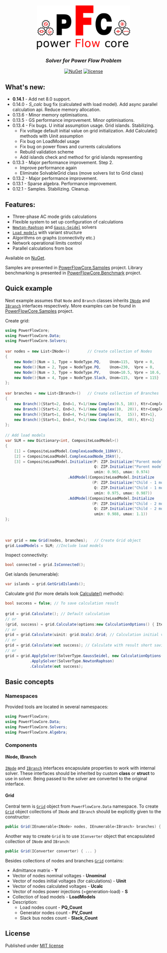 
<p align="center"><img src="content/main.png" alt="alt text" width="300" height="141"/></p>
<h3 align="center"><i><b>Solver for Power Flow Problem</b></i></h3>
<div align="center">
    
  <a href=""> [![NuGet](https://img.shields.io/nuget/v/PowerFlowCore)](https://www.nuget.org/packages/PowerFlowCore) </a>
  <a href=""> [![license](https://img.shields.io/github/license/ealux/PowerFlowCore)](https://github.com/ealux/PowerFlowCore/blob/dev/LICENSE.md) </a>

</div>

## What's new:

* **0.14.1** - Add net 8.0 support.
* 0.14.0 - *S_calc* bug fix (calculated with load model). Add async parallel calculation api. Reduce memory allocation.
* 0.13.6 - Minor memory optimisations.
* 0.13.5 - GS performance improvement. Minor optimisations.
* 0.13.4 - Fix bugs. U initial assumption usage. Grid islands. Stabilizing.
  * Fix voltage default initial value on grid initialization. Add Calculate() methods with Uinit assumption
  * Fix bug on LoadModel usage
  * Fix bug on power flows and currents calculations
  * Rebuild validation scheme
  * Add islands check and method for grid islands representing
* 0.13.3 - Major performance improvement. Step 2.
  * Improve performance again
  * Eliminate SolvableGrid class (move solvers list to Grid class)
* 0.13.2 - Major performance improvement.
* 0.13.1 - Sparse algebra. Performance improvement.
* 0.12.1 - Samples. Stabilizing. Cleanup.

## Features:
* Three-phase AC mode grids calculations
* Flexible system to set up configuration of calculations
* [`Newton-Raphson`](https://github.com/ealux/PowerFlowCore/blob/master/PowerFlowCore/Solvers/SolverNR.cs) and [`Gauss-Seidel`](https://github.com/ealux/PowerFlowCore/blob/master/PowerFlowCore/Solvers/SolverGS.cs) solvers
* [`Load models`](https://github.com/ealux/PowerFlowCore/tree/master/PowerFlowCore/Data/LoadModels/Models) with variant structure
* Algorithms on graphs (connectivity etc.)
* Network operational limits control
* Parallel calculations from box 

Available on [NuGet](https://www.nuget.org/packages/PowerFlowCore).

Samples are presented in [PowerFlowCore.Samples](https://github.com/ealux/PowerFlowCore/tree/master/PowerFlowCore.Samples) project. Library benchmarking is presented in [PowerFlowCore.Benchmark](https://github.com/ealux/PowerFlowCore/tree/master/PowerFlowCore.Benchmark) project.

## Quick example

Next example assumes that `Node` and `Branch` classes inherits [`INode`](https://github.com/ealux/PowerFlowCore/blob/master/PowerFlowCore/Data/GridElements/INode.cs) and [`IBranch`](https://github.com/ealux/PowerFlowCore/blob/master/PowerFlowCore/Data/GridElements/IBranch.cs) interfaces respectively. 
More examples can be found in [PowerFlowCore.Samples](https://github.com/ealux/PowerFlowCore/tree/master/PowerFlowCore.Samples) project.

Create grid:
```csharp
using PowerFlowCore;
using PowerFlowCore.Data;
using PowerFlowCore.Solvers;

var nodes = new List<INode>()        // Create collection of Nodes
{
    new Node(){Num = 1, Type = NodeType.PQ,    Unom=115,  Vpre = 0,     S_load = new Complex(10, 15), LoadModelNum = 1},
    new Node(){Num = 2, Type = NodeType.PQ,    Unom=230,  Vpre = 0,     S_load = new Complex(10, 40)},
    new Node(){Num = 3, Type = NodeType.PV,    Unom=10.5, Vpre = 10.6,  S_load = new Complex(10, 25),   S_gen = new Complex(50, 0), Q_min=-15, Q_max=60},
    new Node(){Num = 4, Type = NodeType.Slack, Unom=115,  Vpre = 115}
};

var branches = new List<IBranch>()   // Create collection of Branches
{
    new Branch(){Start=2, End=1, Y=1/(new Complex(0.5, 10)), Ktr=Complex.FromPolarCoordinates(0.495,    15 * Math.PI/180), Ysh = new Complex(0, -55.06e-6)},
    new Branch(){Start=2, End=3, Y=1/(new Complex(10,  20)), Ktr=Complex.FromPolarCoordinates(0.045652, 0 * Math.PI/180), Ysh = new Complex(0, 0)},
    new Branch(){Start=1, End=4, Y=1/(new Complex(8,   15)), Ktr=1},
    new Branch(){Start=1, End=4, Y=1/(new Complex(20,  40)), Ktr=1}
};

// Add load models
var SLM = new Dictionary<int, CompositeLoadModel>()
{                
    [1] = CompositeLoadModel.ComplexLoadNode_110kV(),
    [2] = CompositeLoadModel.ComplexLoadNode_35kV(),
    [3] = CompositeLoadModel.Initialize(P: ZIP.Initialize("Parent model P", a0: 0.6, a1: 0.2, a2: 0.2),
                                        Q: ZIP.Initialize("Parent model Q", a0: 0.6, a1: 0.2, a2: 0.2),
                                        umin: 0.965, umax: 0.974)
                            .AddModel(CompositeLoadModel.Initialize
                                       (P: ZIP.Initialize("Child - 1 model P", a0: 0.7, a1: 0.15, a2: 0.15),
                                        Q: ZIP.Initialize("Child - 1 model Q", a0: 0.7, a1: 0.15, a2: 0.15),
                                        umin: 0.975, umax: 0.987))
                            .AddModel(CompositeLoadModel.Initialize
                                       (P: ZIP.Initialize("Child - 2 model P", a0: 0.8, a1: 0.1, a2: 0.1),
                                        Q: ZIP.Initialize("Child - 2 model Q", a0: 0.8, a1: 0.1, a2: 0.1),
                                        umin: 0.988, umax: 1.1))
};



var grid = new Grid(nodes, branches);   // Create Grid object
grid.LoadModels = SLM; //Include load models
```

Inspect connectivity:

```csharp
bool connected = grid.IsConnected();
```

Get islands (ienumerable):

```csharp
var islands = grid.GetGridIslands();
```

Calculate grid (for more details look [Calculate()](https://github.com/ealux/PowerFlowCore/blob/master/PowerFlowCore/Engine/Engine.cs) methods):

```csharp
bool success = false; // To save calculation result

grid = grid.Calculate(); // Default calculation
// or
(grid, success) = grid.Calculate(options:new CalculationOptions() { IterationsCount = 5 });  // Calculation with options
// or
grid = grid.Calculate(uinit: grid.Ucalc).Grid; // Calculation initial voltage from previous successfull calculation (taking back Grid)
// or
grid = grid.Calculate(out success); // Calculate with result short saving 
// or
grid = grid.ApplySolver(SolverType.GaussSeidel, new CalculationOptions() { IterationsCount = 3 }) // Apply multiple solvers
           .ApplySolver(SolverType.NewtonRaphson)
           .Calculate(out success);
```

## Basic concepts

### Namespaces
Provided tools are located in several namespaces:

```csharp
using PowerFlowCore;
using PowerFlowCore.Data;
using PowerFlowCore.Solvers;
using PowerFlowCore.Algebra;
```
### Components

#### INode, IBranch

[`INode`](https://github.com/ealux/PowerFlowCore/blob/master/PowerFlowCore/Data/GridElements/INode.cs) and [`IBranch`](https://github.com/ealux/PowerFlowCore/blob/master/PowerFlowCore/Data/GridElements/IBranch.cs) interfaces encapsulate properties to work with internal solver. These interfaces should be inherited by custom **class** or **struct** to use in solver. Being passed to the solver are converted to the original interface.

#### Grid

Central term is [`Grid`](https://github.com/ealux/PowerFlowCore/blob/master/PowerFlowCore/Data/Grid.cs) object from `PowerFlowCore.Data` namespace. 
To create [`Grid`](https://github.com/ealux/PowerFlowCore/blob/master/PowerFlowCore/Data/Grid.cs) object collections of `INode` and `IBranch` should be explicitly given to the constructor:

```csharp
public Grid(IEnumerable<INode> nodes, IEnumerable<IBranch> branches) { ... }
```

Another way to create `Grid` is to use `IConverter` object that encapsulated collection of `INode` and `IBranch`:

```csharp
public Grid(IConverter converter) { ... }
```

Besides collections of nodes and branches [`Grid`](https://github.com/ealux/PowerFlowCore/blob/master/PowerFlowCore/Data/Grid.cs) contains:
* Admittance matrix - **Y**
* Vector of nodes nominal voltages - **Unominal**
* Vector of nodes initial voltages (for calculations) - **Uinit**
* Vector of nodes calculated voltages - **Ucalc**
* Vector of nodes power injections (=generation-load) - **S**
* Collection of load models - **LoadModels**
* Description:
  * Load nodes count - **PQ_Count** 
  * Generator nodes count - **PV_Count** 
  * Slack bus nodes count - **Slack_Count** 


## License

Published under [MIT license](https://github.com/ealux/PowerFlowCore/blob/master/LICENSE.md)
